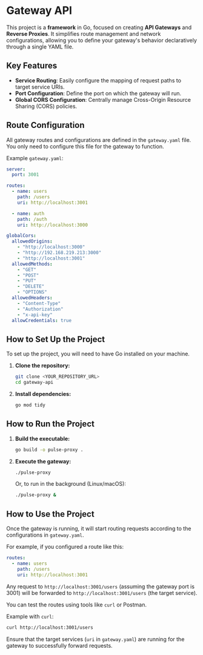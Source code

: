 # Gateway API

This project is a **framework** in Go, focused on creating **API Gateways** and **Reverse Proxies**. It simplifies route management and network configurations, allowing you to define your gateway's behavior declaratively through a single YAML file.

## Key Features

- **Service Routing**: Easily configure the mapping of request paths to target service URIs.
- **Port Configuration**: Define the port on which the gateway will run.
- **Global CORS Configuration**: Centrally manage Cross-Origin Resource Sharing (CORS) policies.

## Route Configuration

All gateway routes and configurations are defined in the `gateway.yaml` file. You only need to configure this file for the gateway to function.

Example `gateway.yaml`:

```yaml
server:
  port: 3001

routes:
  - name: users
    path: /users
    uri: http://localhost:3001

  - name: auth
    path: /auth
    uri: http://localhost:3000

globalCors:
  allowedOrigins:
    - "http://localhost:3000"
    - "http://192.168.219.213:3000"
    - "http://localhost:3001"
  allowedMethods:
    - "GET"
    - "POST"
    - "PUT"
    - "DELETE"
    - "OPTIONS"
  allowedHeaders:
    - "Content-Type"
    - "Authorization"
    - "x-api-key"
  allowCredentials: true
```

## How to Set Up the Project

To set up the project, you will need to have Go installed on your machine.

1.  **Clone the repository:**
    ```bash
    git clone <YOUR_REPOSITORY_URL>
    cd gateway-api
    ```

2.  **Install dependencies:**
    ```bash
    go mod tidy
    ```

## How to Run the Project

1.  **Build the executable:**
    ```bash
    go build -o pulse-proxy .
    ```

2.  **Execute the gateway:**
    ```bash
    ./pulse-proxy
    ```
    Or, to run in the background (Linux/macOS):
    ```bash
    ./pulse-proxy &
    ```

## How to Use the Project

Once the gateway is running, it will start routing requests according to the configurations in `gateway.yaml`.

For example, if you configured a route like this:

```yaml
routes:
  - name: users
    path: /users
    uri: http://localhost:3001
```

Any request to `http://localhost:3001/users` (assuming the gateway port is 3001) will be forwarded to `http://localhost:3001/users` (the target service).

You can test the routes using tools like `curl` or Postman.

Example with `curl`:

```bash
curl http://localhost:3001/users
```

Ensure that the target services (`uri` in `gateway.yaml`) are running for the gateway to successfully forward requests.
